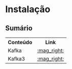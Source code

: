 #  Instalação


## Sumário

<table>
  <tr>
    <th>Conteúdo</th>
    <th>Link</th>
  </tr>
  <tr>
    <td>Kafka</td>
    <td><a href="https://github.com/gil-son/kafka-versions/blob/main/PT-BR/instalacao/ConfigurcacaoKafka.md">:mag_right:</a></td>
  </tr>
  <tr>
    <td>Kafka3</td>
    <td><a href="https://github.com/gil-son/kafka-versions/blob/main/PT-BR/instalacao/ConfigurcacaoKafka3.md">:mag_right:</a></td>
  </tr>
</table>
